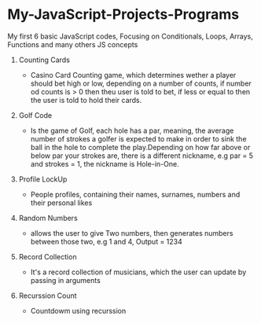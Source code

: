 # My-JavaScript-Projects-Programs
My first 6 basic JavaScript codes,  Focusing on Conditionals, Loops, Arrays, Functions and many others JS concepts

1. Counting Cards
    - Casino Card Counting game, which determines wether a player should bet high or low, depending on a number of counts, if number od counts is > 0 then theu user is told to bet, if less or equal to then the user is told to hold their cards.

2. Golf Code
    - Is the game of Golf, each hole has a par, meaning, the average number of strokes  a golfer is expected to make in order to sink the ball in the hole to complete the play.Depending on how far above or below par your strokes are, there is a different nickname, e.g par = 5 and strokes = 1, the nickname is Hole-in-One.

3. Profile LockUp
    - People profiles, containing their names, surnames, numbers and their personal likes

4. Random Numbers
    - allows the user to give Two numbers, then generates numbers between those two, e.g 1 and 4, Output = 1234

5. Record Collection
    - It's a record collection of musicians, which the user can update by passing in arguments

6. Recurssion Count
    - Countdowm using recurssion